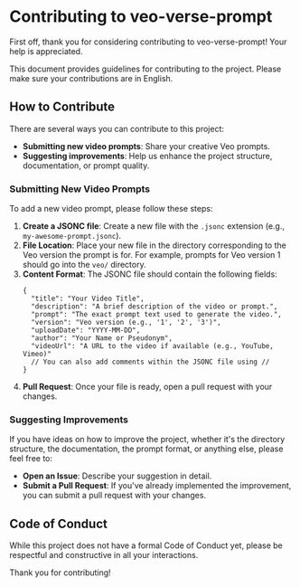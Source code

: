 # Contributing to veo-verse-prompt

First off, thank you for considering contributing to veo-verse-prompt! Your help is appreciated.

This document provides guidelines for contributing to the project. Please make sure your contributions are in English.

## How to Contribute

There are several ways you can contribute to this project:

*   **Submitting new video prompts**: Share your creative Veo prompts.
*   **Suggesting improvements**: Help us enhance the project structure, documentation, or prompt quality.

### Submitting New Video Prompts

To add a new video prompt, please follow these steps:

1.  **Create a JSONC file**: Create a new file with the `.jsonc` extension (e.g., `my-awesome-prompt.jsonc`).
2.  **File Location**: Place your new file in the directory corresponding to the Veo version the prompt is for. For example, prompts for Veo version 1 should go into the `veo/` directory.
3.  **Content Format**: The JSONC file should contain the following fields:
    ```jsonc
    {
      "title": "Your Video Title",
      "description": "A brief description of the video or prompt.",
      "prompt": "The exact prompt text used to generate the video.",
      "version": "Veo version (e.g., '1', '2', '3')",
      "uploadDate": "YYYY-MM-DD",
      "author": "Your Name or Pseudonym",
      "videoUrl": "A URL to the video if available (e.g., YouTube, Vimeo)"
      // You can also add comments within the JSONC file using //
    }
    ```
4.  **Pull Request**: Once your file is ready, open a pull request with your changes.

### Suggesting Improvements

If you have ideas on how to improve the project, whether it's the directory structure, the documentation, the prompt format, or anything else, please feel free to:

*   **Open an Issue**: Describe your suggestion in detail.
*   **Submit a Pull Request**: If you've already implemented the improvement, you can submit a pull request with your changes.

## Code of Conduct

While this project does not have a formal Code of Conduct yet, please be respectful and constructive in all your interactions.

Thank you for contributing!
